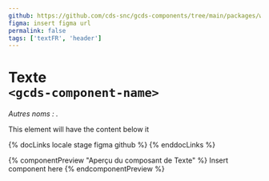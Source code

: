 ```yaml
---
github: https://github.com/cds-snc/gcds-components/tree/main/packages/web/src/components/gcds-enter-component-name
figma: insert figma url
permalink: false
tags: ['textFR', 'header']
---
```


# Texte <br>`<gcds-component-name>`

_Autres noms : ._

This element will have the content below it

{% docLinks locale stage figma github %}
{% enddocLinks %}

{% componentPreview "Aperçu du composant de Texte" %}
  Insert component here
{% endcomponentPreview %}
